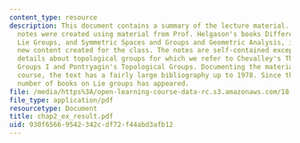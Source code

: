 ```yaml
---
content_type: resource
description: This document contains a summary of the lecture material. These lecture
  notes were created using material from Prof. Helgason's books Differential Geometry,
  Lie Groups, and Symmetric Spaces and Groups and Geometric Analysis, intermixed with
  new content created for the class. The notes are self-contained except for some
  details about topological groups for which we refer to Chevalley's Theory of Lie
  Groups I and Pontryagin's Topological Groups. Documenting the material from the
  course, the text has a fairly large bibliography up to 1978. Since then, a huge
  number of books on Lie groups has appeared.
file: /media/https%3A/open-learning-course-data-rc.s3.amazonaws.com/18-755-introduction-to-lie-groups-fall-2004/930f65669542342cdf72f44abd3afb12_chap2_ex_result.pdf
file_type: application/pdf
resourcetype: Document
title: chap2_ex_result.pdf
uid: 930f6566-9542-342c-df72-f44abd3afb12
---
```

